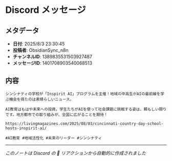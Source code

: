 # Discord メッセージ

## メタデータ
- **日付**: 2025/8/3 23:30:45
- **投稿者**: ObsidianSync_n8n
- **チャンネルID**: 1389835531503927487
- **メッセージID**: 1401708903540068513

## 内容

```
シンシナティの学校が「Inspirit AI」プログラムを主催！地域の中高生がAIの最前線を学ぶ機会を得たのは素晴らしいニュース。

AI教育はもはや未来への投資。学生たちがAIを使って社会課題に挑戦する姿は、頼もしい限りです。地方都市での取り組みが、全国に広がることを期待！

https://livingmagazines.com/2025/08/03/cincinnati-country-day-school-hosts-inspirit-ai/

#AI教育 #地域活性化 #未来のリーダー #シンシナティ
```

---
*このノートは Discord の 📝 リアクションから自動的に作成されました*
